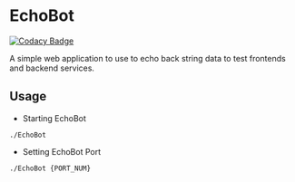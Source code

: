 # EchoBot

[![Codacy Badge](https://api.codacy.com/project/badge/Grade/95787a3605dc45b795af4bfc07425619)](https://app.codacy.com/gh/Xenios91/EchoBot?utm_source=github.com&utm_medium=referral&utm_content=Xenios91/EchoBot&utm_campaign=Badge_Grade_Settings)

A simple web application to use to echo back string data to test frontends and backend services.

## Usage

-  Starting EchoBot

```
./EchoBot
```

-  Setting EchoBot Port

```
./EchoBot {PORT_NUM}
```

